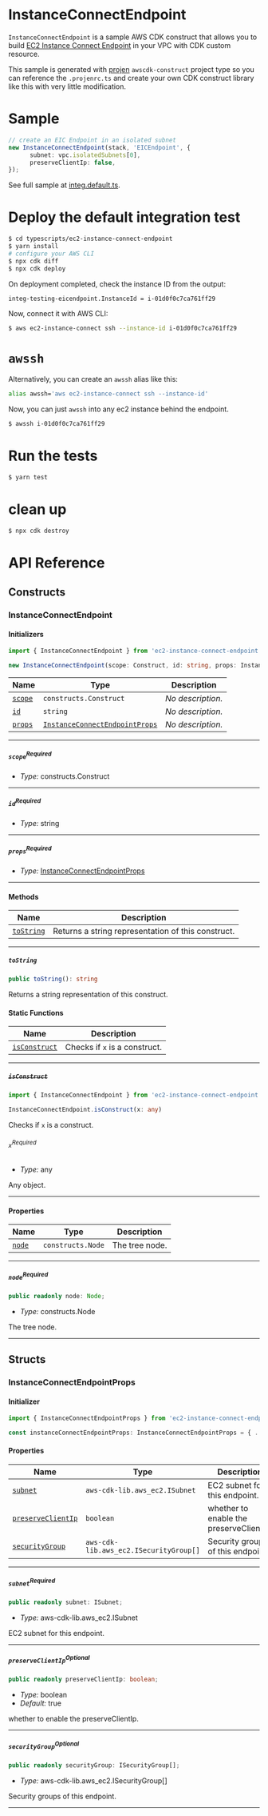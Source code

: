 # InstanceConnectEndpoint

`InstanceConnectEndpoint` is a sample AWS CDK construct that allows you to build [EC2 Instance Connect Endpoint](https://docs.aws.amazon.com/AWSEC2/latest/UserGuide/connect-using-eice.html) in your VPC with CDK custom resource.

This sample is generated with [projen](https://github.com/projen/projen) `awscdk-construct` project type so you can reference the `.projenrc.ts` and create your own CDK construct library like this with very little modification.

# Sample

```ts
// create an EIC Endpoint in an isolated subnet
new InstanceConnectEndpoint(stack, 'EICEndpoint', {
      subnet: vpc.isolatedSubnets[0],
      preserveClientIp: false,
});
```

See full sample at [integ.default.ts](./src/integ.default.ts).

# Deploy the default integration test

```sh
$ cd typescripts/ec2-instance-connect-endpoint
$ yarn install
# configure your AWS CLI
$ npx cdk diff
$ npx cdk deploy
```

On deployment completed, check the instance ID from the output:

```
integ-testing-eicendpoint.InstanceId = i-01d0f0c7ca761ff29
```

Now, connect it with AWS CLI:

```sh
$ aws ec2-instance-connect ssh --instance-id i-01d0f0c7ca761ff29
```

# `awssh`

Alternatively, you can create an `awssh` alias like this:

```sh
alias awssh='aws ec2-instance-connect ssh --instance-id'
```

Now, you can just `awssh` into any ec2 instance behind the endpoint.

```sh
$ awssh i-01d0f0c7ca761ff29
```


# Run the tests

```sh
$ yarn test
```

# clean up

```sh
$ npx cdk destroy
```
# API Reference <a name="API Reference" id="api-reference"></a>

## Constructs <a name="Constructs" id="Constructs"></a>

### InstanceConnectEndpoint <a name="InstanceConnectEndpoint" id="ec2-instance-connect-endpoint.InstanceConnectEndpoint"></a>

#### Initializers <a name="Initializers" id="ec2-instance-connect-endpoint.InstanceConnectEndpoint.Initializer"></a>

```typescript
import { InstanceConnectEndpoint } from 'ec2-instance-connect-endpoint'

new InstanceConnectEndpoint(scope: Construct, id: string, props: InstanceConnectEndpointProps)
```

| **Name** | **Type** | **Description** |
| --- | --- | --- |
| <code><a href="#ec2-instance-connect-endpoint.InstanceConnectEndpoint.Initializer.parameter.scope">scope</a></code> | <code>constructs.Construct</code> | *No description.* |
| <code><a href="#ec2-instance-connect-endpoint.InstanceConnectEndpoint.Initializer.parameter.id">id</a></code> | <code>string</code> | *No description.* |
| <code><a href="#ec2-instance-connect-endpoint.InstanceConnectEndpoint.Initializer.parameter.props">props</a></code> | <code><a href="#ec2-instance-connect-endpoint.InstanceConnectEndpointProps">InstanceConnectEndpointProps</a></code> | *No description.* |

---

##### `scope`<sup>Required</sup> <a name="scope" id="ec2-instance-connect-endpoint.InstanceConnectEndpoint.Initializer.parameter.scope"></a>

- *Type:* constructs.Construct

---

##### `id`<sup>Required</sup> <a name="id" id="ec2-instance-connect-endpoint.InstanceConnectEndpoint.Initializer.parameter.id"></a>

- *Type:* string

---

##### `props`<sup>Required</sup> <a name="props" id="ec2-instance-connect-endpoint.InstanceConnectEndpoint.Initializer.parameter.props"></a>

- *Type:* <a href="#ec2-instance-connect-endpoint.InstanceConnectEndpointProps">InstanceConnectEndpointProps</a>

---

#### Methods <a name="Methods" id="Methods"></a>

| **Name** | **Description** |
| --- | --- |
| <code><a href="#ec2-instance-connect-endpoint.InstanceConnectEndpoint.toString">toString</a></code> | Returns a string representation of this construct. |

---

##### `toString` <a name="toString" id="ec2-instance-connect-endpoint.InstanceConnectEndpoint.toString"></a>

```typescript
public toString(): string
```

Returns a string representation of this construct.

#### Static Functions <a name="Static Functions" id="Static Functions"></a>

| **Name** | **Description** |
| --- | --- |
| <code><a href="#ec2-instance-connect-endpoint.InstanceConnectEndpoint.isConstruct">isConstruct</a></code> | Checks if `x` is a construct. |

---

##### ~~`isConstruct`~~ <a name="isConstruct" id="ec2-instance-connect-endpoint.InstanceConnectEndpoint.isConstruct"></a>

```typescript
import { InstanceConnectEndpoint } from 'ec2-instance-connect-endpoint'

InstanceConnectEndpoint.isConstruct(x: any)
```

Checks if `x` is a construct.

###### `x`<sup>Required</sup> <a name="x" id="ec2-instance-connect-endpoint.InstanceConnectEndpoint.isConstruct.parameter.x"></a>

- *Type:* any

Any object.

---

#### Properties <a name="Properties" id="Properties"></a>

| **Name** | **Type** | **Description** |
| --- | --- | --- |
| <code><a href="#ec2-instance-connect-endpoint.InstanceConnectEndpoint.property.node">node</a></code> | <code>constructs.Node</code> | The tree node. |

---

##### `node`<sup>Required</sup> <a name="node" id="ec2-instance-connect-endpoint.InstanceConnectEndpoint.property.node"></a>

```typescript
public readonly node: Node;
```

- *Type:* constructs.Node

The tree node.

---


## Structs <a name="Structs" id="Structs"></a>

### InstanceConnectEndpointProps <a name="InstanceConnectEndpointProps" id="ec2-instance-connect-endpoint.InstanceConnectEndpointProps"></a>

#### Initializer <a name="Initializer" id="ec2-instance-connect-endpoint.InstanceConnectEndpointProps.Initializer"></a>

```typescript
import { InstanceConnectEndpointProps } from 'ec2-instance-connect-endpoint'

const instanceConnectEndpointProps: InstanceConnectEndpointProps = { ... }
```

#### Properties <a name="Properties" id="Properties"></a>

| **Name** | **Type** | **Description** |
| --- | --- | --- |
| <code><a href="#ec2-instance-connect-endpoint.InstanceConnectEndpointProps.property.subnet">subnet</a></code> | <code>aws-cdk-lib.aws_ec2.ISubnet</code> | EC2 subnet for this endpoint. |
| <code><a href="#ec2-instance-connect-endpoint.InstanceConnectEndpointProps.property.preserveClientIp">preserveClientIp</a></code> | <code>boolean</code> | whether to enable the preserveClientIp. |
| <code><a href="#ec2-instance-connect-endpoint.InstanceConnectEndpointProps.property.securityGroup">securityGroup</a></code> | <code>aws-cdk-lib.aws_ec2.ISecurityGroup[]</code> | Security groups of this endpoint. |

---

##### `subnet`<sup>Required</sup> <a name="subnet" id="ec2-instance-connect-endpoint.InstanceConnectEndpointProps.property.subnet"></a>

```typescript
public readonly subnet: ISubnet;
```

- *Type:* aws-cdk-lib.aws_ec2.ISubnet

EC2 subnet for this endpoint.

---

##### `preserveClientIp`<sup>Optional</sup> <a name="preserveClientIp" id="ec2-instance-connect-endpoint.InstanceConnectEndpointProps.property.preserveClientIp"></a>

```typescript
public readonly preserveClientIp: boolean;
```

- *Type:* boolean
- *Default:* true

whether to enable the preserveClientIp.

---

##### `securityGroup`<sup>Optional</sup> <a name="securityGroup" id="ec2-instance-connect-endpoint.InstanceConnectEndpointProps.property.securityGroup"></a>

```typescript
public readonly securityGroup: ISecurityGroup[];
```

- *Type:* aws-cdk-lib.aws_ec2.ISecurityGroup[]

Security groups of this endpoint.

---



